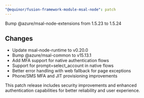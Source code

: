 ```yaml
---
"@equinor/fusion-framework-module-msal-node": patch
---
```


Bump @azure/msal-node-extensions from 1.5.23 to 1.5.24

## Changes
- Update msal-node-runtime to v0.20.0
- Bump @azure/msal-common to v15.13.1
- Add MFA support for native authentication flows
- Support for prompt=select_account in native flows
- Better error handling with web fallback for page exceptions
- Phone/SMS MFA and JIT provisioning improvements

This patch release includes security improvements and enhanced authentication capabilities for better reliability and user experience.

